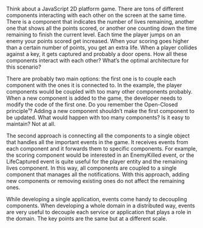 Think about a JavaScript 2D platform game. There are tons of different components interacting with each other on the screen at the same time. There is a component that indicates the number of lives remaining, another one that shows all the points scored, or another one counting down the time remaining to finish the current level. Each time the player jumps on an enemy your points scored get increased. When your scoring goes higher than a certain number of points, you get an extra life. When a player collides against a key, it gets captured and probably a door opens. How all these components interact with each other? What’s the optimal architecture for this scenario?

There are probably two main options: the first one is to couple each component with the ones it is connected to. In the example, the player components would be coupled with too many other components probably. When a new component is added to the game, the developer needs to modify the code of the first one. Do you remember the Open-Closed principle¹? Adding a new component shouldn’t make the first component to be updated. What would happen with too many components? Is it easy to maintain? Not at all.

The second approach is connecting all the components to a single object that handles all the important events in the game. It receives events from each component and it forwards them to specific components. For example, the scoring component would be interested in an EnemyKilled event, or the LifeCaptured event is quite useful for the player entity and the remaining lives component. In this way, all components are coupled to a single component that manages all the notifications. With this approach, adding new components or removing existing ones do not affect the remaining ones.

While developing a single application, events come handy to decoupling components. When developing a whole domain in a distributed way, events are very useful to decouple each service or application that plays a role in the domain. The key points are the same but at a different scale.



